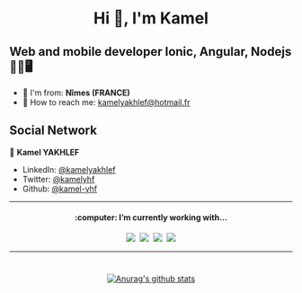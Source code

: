 <h1 align="center">Hi  👋, I'm Kamel </h1>
<h2> Web and mobile developer Ionic, Angular, Nodejs 🚀📱🖥️</h2>

- 🏡 I'm from: **Nîmes (FRANCE)**
- 📧 How to reach me: kamelyakhlef@hotmail.fr 

<h2> Social Network</h2>

👦 **Kamel YAKHLEF**

* LinkedIn: [@kamelyakhlef](https://www.linkedin.com/in/kamel-yakhlef)
* Twitter: [@kamelyhf](https://twitter.com/kamelyhf)
* Github: [@kamel-yhf](https://github.com/kamel-yhf)

<div align="center">
  
  ***
<div align='center'>
<h4>:computer: I’m currently working with...</h4>

<p>
  <img src="https://img.shields.io/badge/html5%20-%23e34f26.svg?&style=for-the-badge&logo=html5&logoColor=white" />&nbsp;&nbsp;<img src="https://img.shields.io/badge/css3%20-%231572B6.svg?&style=for-the-badge&logo=css3&logoColor=white" />&nbsp;&nbsp;<img src="https://img.shields.io/badge/javascript%20-%23F7DF1E.svg?&style=for-the-badge&logo=javascript&logoColor=white" />&nbsp;&nbsp;<img src="https://img.shields.io/badge/-Mongodb-228B22?style=for-the-badge&logo=mongodb&logoColor=white" />
</p>
</div>

***

#

[![Anurag's github stats](https://github-readme-stats.vercel.app/api?username=kamel-yhf&show_icons=true&theme=dracula)](https://github.com/anuraghazra/github-readme-stats)
</div>
